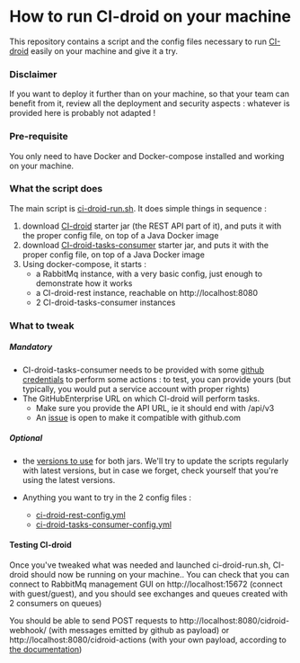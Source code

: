 
# How to run CI-droid on your machine

This repository contains a script and the config files necessary to run [CI-droid](https://github.com/societe-generale/ci-droid) easily on your machine and give it a try.

### Disclaimer

If you want to deploy it further than on your machine, so that your team can benefit from it, review all the deployment and security aspects : whatever is provided here is probably not adapted !

### Pre-requisite

You only need to have Docker and Docker-compose installed and working on your machine.

### What the script does

The main script is [ci-droid-run.sh](./ci-droid-run.sh). It does simple things in sequence :
1. download [CI-droid](https://github.com/societe-generale/ci-droid)  starter jar (the REST API part of it), and puts it with the proper config file, on top of a Java Docker image
2. download [CI-droid-tasks-consumer](https://github.com/societe-generale/ci-droid-tasks-consumer/)  starter jar, and puts it with the proper config file, on top of a Java Docker image
3. Using docker-compose, it starts :
    - a RabbitMq instance, with a very basic config, just enough to demonstrate how it works
    - a CI-droid-rest instance, reachable on http://localhost:8080
    - 2 CI-droid-tasks-consumer instances

### What to tweak

##### Mandatory

-  CI-droid-tasks-consumer needs to be provided with some [github credentials](https://github.com/societe-generale/ci-droid-run/blob/38eab772b4da223c136d1c10e1fea4496b2b8722/ci-droid-tasks-consumer-config.yml#L52-L53) to perform some actions : to test, you can provide yours (but typically, you would put a service account with proper rights)
-  The GitHubEnterprise URL on which CI-droid will perform tasks.
    - Make sure you provide the API URL, ie it should end with /api/v3
    - An [issue](https://github.com/societe-generale/ci-droid-tasks-consumer/issues/8) is open to make it compatible with github.com


##### Optional

- the [versions to use](https://github.com/societe-generale/ci-droid-run/blob/38eab772b4da223c136d1c10e1fea4496b2b8722/ci-droid-run.sh#L3-L4) for both jars. We'll try to update the scripts regularly with latest versions, but in case we forget, check yourself that you're using the latest versions.

- Anything you want to try in the 2 config files :
    - [ci-droid-rest-config.yml](./ci-droid-rest-config.yml)
    - [ci-droid-tasks-consumer-config.yml](./ci-droid-tasks-consumer-config.yml)

#### Testing CI-droid

Once you've tweaked what was needed and launched ci-droid-run.sh, CI-droid should now be running on your machine.. You can check that you can connect to RabbitMq management GUI on http://localhost:15672 (connect with guest/guest), and you should see exchanges and queues created with 2 consumers on queues)

You should be able to send POST requests to http://localhost:8080/cidroid-webhook/ (with messages emitted by github as payload) or http://localhost:8080/cidroid-actions (with your own payload, according to [the documentation](https://github.com/societe-generale/ci-droid#ad-hoc-bulk-actions))



